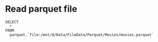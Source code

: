 # Read parquet file

    SELECT 
      * 
    FROM 
      parquet.`file:/mnt/d/Data/FileData/Parquet/Movies/movies.parquet`

